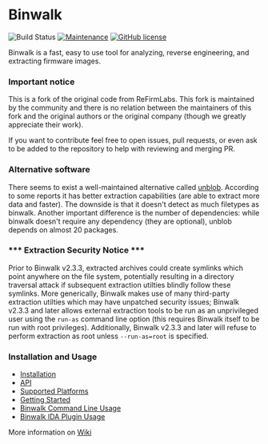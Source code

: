 # Binwalk

![Build Status](https://github.com/OSPG/binwalk/actions/workflows/test.yml/badge.svg)
[![Maintenance](https://img.shields.io/badge/Maintained%3F-yes-green.svg)](https://GitHub.com/OSPG/binwalk/graphs/commit-activity)
[![GitHub license](https://img.shields.io/github/license/OSPG/binwalk.svg)](https://github.com/OSPG/binwalk/blob/master/LICENSE)

Binwalk is a fast, easy to use tool for analyzing, reverse engineering, and extracting firmware images.

### Important notice

This is a fork of the original code from ReFirmLabs. This fork is maintained by the community and there is no relation between the maintainers of this fork and the original authors or the original company (though we greatly appreciate their work). 

If you want to contribute feel free to open issues, pull requests, or even ask to be added to the repository to help with reviewing and merging PR. 

### Alternative software

There seems to exist a well-maintained alternative called [unblob](https://unblob.org/). According to some reports it has better extraction capabilities (are able to extract more data and faster). The downside is that it doesn't detect as much filetypes as binwalk. Another important difference is the number of dependencies: while binwalk doesn't require any dependency (they are optional), unblob depends on almost 20 packages.

### *** Extraction Security Notice ***

Prior to Binwalk v2.3.3, extracted archives could create symlinks which point anywhere on the file system, potentially resulting in a directory traversal attack if subsequent extraction utilties blindly follow these symlinks. More generically, Binwalk makes use of many third-party extraction utilties which may have unpatched security issues; Binwalk v2.3.3 and later allows external extraction tools to be run as an unprivileged user using the `run-as` command line option (this requires Binwalk itself to be run with root privileges). Additionally, Binwalk v2.3.3 and later will refuse to perform extraction as root unless `--run-as=root` is specified.

### Installation and Usage

* [Installation](./INSTALL.md)
* [API](./API.md)
* [Supported Platforms](https://github.com/OSPG/binwalk/wiki/Supported-Platforms)
* [Getting Started](https://github.com/OSPG/binwalk/wiki/Quick-Start-Guide)
* [Binwalk Command Line Usage](https://github.com/OSPG/binwalk/wiki/Usage)
* [Binwalk IDA Plugin Usage](https://github.com/OSPG/binwalk/wiki/Creating-Custom-Plugins)

More information on [Wiki](https://github.com/OSPG/binwalk/wiki)
